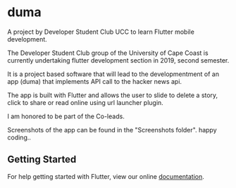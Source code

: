 # duma

A project by Developer Student Club UCC to learn  Flutter mobile development.

The Developer Student Club group of the
University of Cape Coast is currently undertaking flutter 
development section in 2019, second semester.

It is a project based software that will
lead to the developmentment of an app (duma) that 
implements API call to the hacker news api.

The app is built with Flutter and allows the user to 
slide to delete a story, click to share or read online
using url launcher plugin.

I am honored to be part of the Co-leads.

Screenshots of the app can be found in the 
"Screenshots folder".
happy coding..

## Getting Started

For help getting started with Flutter, view our online
[documentation](https://flutter.io/).
